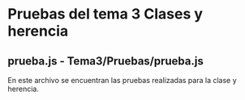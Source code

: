 # Pruebas del tema 3 Clases y herencia

## prueba.js - Tema3/Pruebas/prueba.js

En este archivo se encuentran las pruebas realizadas para la clase y herencia.
